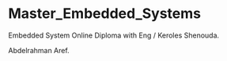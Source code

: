 # Master_Embedded_Systems
Embedded System Online Diploma with Eng / Keroles Shenouda.

Abdelrahman Aref.
